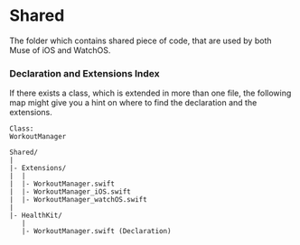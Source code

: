 #  Shared

The folder which contains shared piece of code, that are used by both Muse of iOS and WatchOS.

### Declaration and Extensions Index

If there exists a class, which is extended in more than one file, the following map might give you a hint on where to find the declaration and the extensions.
```
Class:
WorkoutManager

Shared/
|
|- Extensions/
|  |
|  |- WorkoutManager.swift
|  |- WorkoutManager_iOS.swift
|  |- WorkoutManager_watchOS.swift
|
|- HealthKit/
   |
   |- WorkoutManager.swift (Declaration)
```
